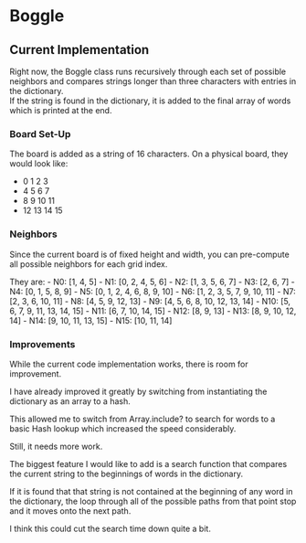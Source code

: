 # Boggle

## Current Implementation
Right now, the Boggle class runs recursively through each set of possible neighbors and compares strings longer than three characters with entries in the dictionary.  
If the string is found in the dictionary, it is added to the final array of words which is printed at the end.

### Board Set-Up
The board is added as a string of 16 characters.
On a physical board, they would look like:
+  0  1  2  3  
+  4  5  6  7
+  8  9 10 11
+ 12 13 14 15
 
### Neighbors
<p>Since the current board is of fixed height and width, you can pre-compute all possible neighbors for each grid index.</p>
They are:
- N0:  [1, 4, 5]
- N1:  [0, 2, 4, 5, 6]
- N2:  [1, 3, 5, 6, 7]
- N3:  [2, 6, 7]
- N4:  [0, 1, 5, 8, 9]
- N5:  [0, 1, 2, 4, 6, 8, 9, 10]
- N6:  [1, 2, 3, 5, 7, 9, 10, 11]
- N7:  [2, 3, 6, 10, 11]
- N8:  [4, 5, 9, 12, 13]
- N9:  [4, 5, 6, 8, 10, 12, 13, 14]
- N10: [5, 6, 7, 9, 11, 13, 14, 15]
- N11: [6, 7, 10, 14, 15]
- N12: [8, 9, 13]
- N13: [8, 9, 10, 12, 14]
- N14: [9, 10, 11, 13, 15]
- N15: [10, 11, 14]

### Improvements
<p>While the current code implementation works, there is room for improvement.</p>
<p>I have already improved it greatly by switching from instantiating the dictionary as an array to a hash.</p>
<p>This allowed me to switch from Array.include? to search for words to a basic Hash lookup which increased the speed considerably.</p>
<p>Still, it needs more work.</p>
<p>The biggest feature I would like to add is a search function that compares the current string to the beginnings of words in the dictionary.  </p>
<p>If it is found that that string is not contained at the beginning of any word in the dictionary, the loop through all of the possible paths from that point stop and it moves onto the next path.</p>
<p>I think this could cut the search time down quite a bit.</p>


